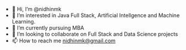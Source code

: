 - 👋 Hi, I’m @nidhinmk
- 👀 I’m interested in Java Full Stack, Artificial Intellgence and Machine Learning. 
- 🌱 I’m currently pursuing MBA
- 💞️ I’m looking to collaborate on Full Stack and Data Science projects
- 📫 How to reach me nidhinmk@gmail.com




